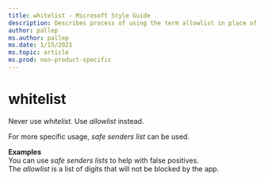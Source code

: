 ```yaml
---
title: whitelist - Microsoft Style Guide
description: Describes process of using the term allowlist in place of the whitelist in content and provides examples of using the term allowlist in content.
author: pallep
ms.author: pallep
ms.date: 1/15/2021
ms.topic: article
ms.prod: non-product-specific
---
```


# whitelist
Never use *whitelist*. Use *allowlist* instead. 

For more specific usage, *safe senders list* can be used. 

**Examples**  
You can use *safe senders lists* to help with false positives.   
The *allowlist* is a list of digits that will not be blocked by the app. 
